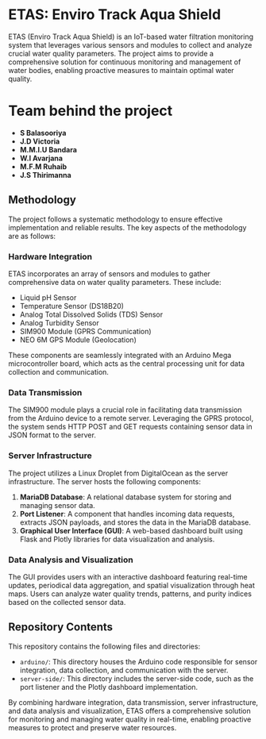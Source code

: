 # ETAS: Enviro Track Aqua Shield

ETAS (Enviro Track Aqua Shield) is an IoT-based water filtration monitoring system that leverages various sensors and modules to collect and analyze crucial water quality parameters. The project aims to provide a comprehensive solution for continuous monitoring and management of water bodies, enabling proactive measures to maintain optimal water quality.

# Team behind the project
- **S Balasooriya**
- **J.D Victoria**
- **M.M.I.U Bandara**
- **W.I Avarjana**
- **M.F.M Ruhaib**
- **J.S Thirimanna**

## Methodology

The project follows a systematic methodology to ensure effective implementation and reliable results. The key aspects of the methodology are as follows:

### Hardware Integration

ETAS incorporates an array of sensors and modules to gather comprehensive data on water quality parameters. These include:

- Liquid pH Sensor
- Temperature Sensor (DS18B20)
- Analog Total Dissolved Solids (TDS) Sensor
- Analog Turbidity Sensor
- SIM900 Module (GPRS Communication)
- NEO 6M GPS Module (Geolocation)

These components are seamlessly integrated with an Arduino Mega microcontroller board, which acts as the central processing unit for data collection and communication.

### Data Transmission

The SIM900 module plays a crucial role in facilitating data transmission from the Arduino device to a remote server. Leveraging the GPRS protocol, the system sends HTTP POST and GET requests containing sensor data in JSON format to the server.

### Server Infrastructure

The project utilizes a Linux Droplet from DigitalOcean as the server infrastructure. The server hosts the following components:

1. **MariaDB Database**: A relational database system for storing and managing sensor data.
2. **Port Listener**: A component that handles incoming data requests, extracts JSON payloads, and stores the data in the MariaDB database.
3. **Graphical User Interface (GUI)**: A web-based dashboard built using Flask and Plotly libraries for data visualization and analysis.

### Data Analysis and Visualization

The GUI provides users with an interactive dashboard featuring real-time updates, periodical data aggregation, and spatial visualization through heat maps. Users can analyze water quality trends, patterns, and purity indices based on the collected sensor data.

## Repository Contents

This repository contains the following files and directories:

-  `arduino/`: This directory houses the Arduino code responsible for sensor integration, data collection, and communication with the server.
-  `server-side/`: This directory includes the server-side code, such as the port listener and the Plotly dashboard implementation.

By combining hardware integration, data transmission, server infrastructure, and data analysis and visualization, ETAS offers a comprehensive solution for monitoring and managing water quality in real-time, enabling proactive measures to protect and preserve water resources.
